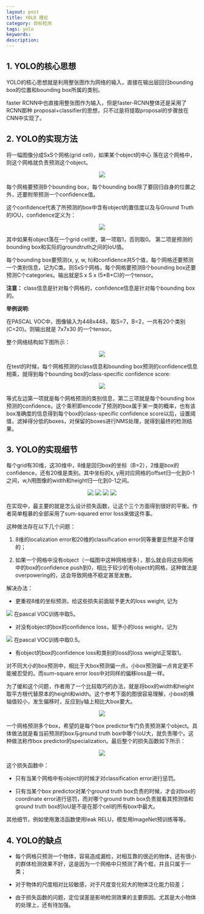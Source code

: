 ```yaml
---
layout: post
title: YOLO 理论
category: 目标检测
tags: yolo
keywords:
description:
---
```


## 1. YOLO的核心思想

YOLO的核心思想就是利用整张图作为网络的输入，直接在输出层回归bounding box的位置和bounding box所属的类别。

faster RCNN中也直接用整张图作为输入，但是faster-RCNN整体还是采用了RCNN那种 proposal+classifier的思想，只不过是将提取proposal的步骤放在CNN中实现了。

## 2. YOLO的实现方法

将一幅图像分成SxS个网格(grid cell)，如果某个object的中心 落在这个网格中，则这个网格就负责预测这个object。

<div style="text-align:center">

<img src="https://raw.githubusercontent.com/chiemon/chiemon.github.io/master/img/yolo-1.png">

</div>

每个网格要预测B个bounding box，每个bounding box除了要回归自身的位置之外，还要附带预测一个confidence值。

这个confidence代表了所预测的box中含有object的置信度以及与Ground Truth的IOU，confidence定义为：

<div style="text-align:center">

<img src="https://raw.githubusercontent.com/chiemon/chiemon.github.io/master/img/yolo-2.png">

</div>

其中如果有object落在一个grid cell里，第一项取1，否则取0。 第二项是预测的bounding box和实际的groundtruth之间的IoU值。

每个bounding box要预测(x, y, w, h)和confidence共5个值，每个网格还要预测一个类别信息，记为C类。则SxS个网格，每个网格要预测B个bounding box还要预测C个categories。输出就是S x S x (5*B+C)的一个tensor。

**注意：**
class信息是针对每个网格的，confidence信息是针对每个bounding box的。

**举例说明:**

在PASCAL VOC中，图像输入为448x448，取S=7，B=2，一共有20个类别(C=20)。则输出就是 7x7x30 的一个tensor。

整个网络结构如下图所示：

<div style="text-align:center">

<img src="https://raw.githubusercontent.com/chiemon/chiemon.github.io/master/img/yolo-3.png">

</div>

在test的时候，每个网格预测的class信息和bounding box预测的confidence信息相乘，就得到每个bounding box的class-specific confidence score:

<div style="text-align:center">

<img src="https://raw.githubusercontent.com/chiemon/chiemon.github.io/master/img/yolo-4.png">

</div>

等式左边第一项就是每个网格预测的类别信息，第二三项就是每个bounding box预测的confidence。这个乘积即encode了预测的box属于某一类的概率，也有该box准确度的信息得到每个box的class-specific confidence score以后，设置阈值，滤掉得分低的boxes，对保留的boxes进行NMS处理，就得到最终的检测结果。

## 3. YOLO的实现细节

每个grid有30维，这30维中，8维是回归box的坐标（B=2），2维是box的confidence，还有20维是类别。其中坐标的x, y用对应网格的offset归一化到0-1之间，w,h用图像的width和height归一化到0-1之间。

<div style="text-align:center">

<img src="https://raw.githubusercontent.com/chiemon/chiemon.github.io/master/img/yolo-5.png">

<img src="https://raw.githubusercontent.com/chiemon/chiemon.github.io/master/img/yolo-6.png">

<img src="https://raw.githubusercontent.com/chiemon/chiemon.github.io/master/img/yolo-7.png">

<img src="https://raw.githubusercontent.com/chiemon/chiemon.github.io/master/img/yolo-8.png">

</div>

在实现中，最主要的就是怎么设计损失函数，让这个三个方面得到很好的平衡。作者简单粗暴的全部采用了sum-squared error loss来做这件事。

这种做法存在以下几个问题：

1. 8维的localization error和20维的classification error同等重要显然是不合理的；

2. 如果一个网格中没有object（一幅图中这种网格很多），那么就会将这些网格中的box的confidence push到0，相比于较少的有object的网格，这种做法是overpowering的，这会导致网络不稳定甚至发散。

解决办法：

- 更重视8维的坐标预测，给这些损失前面赋予更大的loss weight, 记为
<img src="https://raw.githubusercontent.com/chiemon/chiemon.github.io/master/img/yolo-9.png">
在pascal VOC训练中取5。

- 对没有object的box的confidence loss，赋予小的loss weight，记为
<img src="https://raw.githubusercontent.com/chiemon/chiemon.github.io/master/img/yolo-10.png">
在pascal VOC训练中取0.5。

- 有object的box的confidence loss和类别的loss的loss weight正常取1。

对不同大小的box预测中，相比于大box预测偏一点，小box预测偏一点肯定更不能被忍受的。而sum-square error loss中对同样的偏移loss是一样。

为了缓和这个问题，作者用了一个比较取巧的办法，就是将box的width和height取平方根代替原本的height和width。这个参考下面的图很容易理解，小box的横轴值较小，发生偏移时，反应到y轴上相比大box要大。

<div style="text-align:center">

<img src="https://raw.githubusercontent.com/chiemon/chiemon.github.io/master/img/yolo-11.png">

</div>

一个网格预测多个box，希望的是每个box predictor专门负责预测某个object。具体做法就是看当前预测的box与ground truth box中哪个IoU大，就负责哪个。这种做法称作box predictor的specialization。最后整个的损失函数如下所示：

<div style="text-align:center">

<img src="https://raw.githubusercontent.com/chiemon/chiemon.github.io/master/img/yolo-12.png">

</div>

这个损失函数中：

* 只有当某个网格中有object的时候才对classification error进行惩罚。

* 只有当某个box predictor对某个ground truth box负责的时候，才会对box的coordinate error进行惩罚，而对哪个ground truth box负责就看其预测值和ground truth box的IoU是不是在那个cell的所有box中最大。

其他细节，例如使用激活函数使用leak RELU，模型用ImageNet预训练等等。

## 4. YOLO的缺点

- 每个网格只预测一个物体，容易造成漏检，对相互靠的很近的物体，还有很小的群体检测效果不好，这是因为一个网格中只预测了两个框，并且只属于一类；

- 对于物体的尺度相对比较敏感，对于尺度变化较大的物体泛化能力较差；

- 由于损失函数的问题，定位误差是影响检测效果的主要原因。尤其是大小物体的处理上，还有待加强。